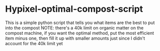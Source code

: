 # Hypixel-optimal-compost-script
This is a simple python script that tells you what items are the best to put into the compost
NOTE: there's a 40k limit on organic matter on the compost machine, if you want the optimal method, put the most efficient item minus one, then fill it up with smaller amounts just since I didn't account for the 40k limit yet
